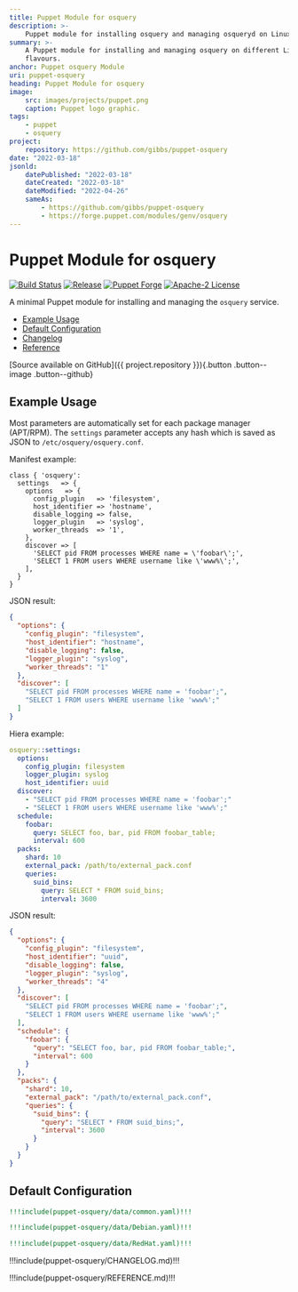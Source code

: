 ```yaml
---
title: Puppet Module for osquery
description: >-
    Puppet module for installing osquery and managing osqueryd on Linux
summary: >-
    A Puppet module for installing and managing osquery on different Linux
    flavours.
anchor: Puppet osquery Module
uri: puppet-osquery
heading: Puppet Module for osquery
image:
    src: images/projects/puppet.png
    caption: Puppet logo graphic.
tags:
    - puppet
    - osquery
project:
    repository: https://github.com/gibbs/puppet-osquery
date: "2022-03-18"
jsonld:
    datePublished: "2022-03-18"
    dateCreated: "2022-03-18"
    dateModified: "2022-04-26"
    sameAs:
        - https://github.com/gibbs/puppet-osquery
        - https://forge.puppet.com/modules/genv/osquery
---
```


# Puppet Module for osquery

[![Build Status](https://img.shields.io/github/workflow/status/gibbs/puppet-osquery/CI?style=flat-square)](https://github.com/gibbs/puppet-osquery/actions?query=workflow%3ACI)
[![Release](https://img.shields.io/github/workflow/status/gibbs/puppet-osquery/Release?label=release&style=flat-square)](https://github.com/gibbs/puppet-osquery/actions?query=workflow%3ARelease)
[![Puppet Forge](https://img.shields.io/puppetforge/v/genv/osquery.svg?maxAge=2592000&style=flat-square)](https://forge.puppet.com/genv/osquery)
[![Apache-2 License](https://img.shields.io/github/license/gibbs/puppet-osquery.svg?style=flat-square)](https://github.com/gibbs/puppet-osquery/blob/master/LICENSE)

A minimal Puppet module for installing and managing the `osquery` service.

- [Example Usage](#goto-example-usage)
- [Default Configuration](#goto-default-configuration)
- [Changelog](#goto-changelog)
- [Reference](#goto-reference)

[Source available on GitHub]({{ project.repository }}){.button .button--image .button--github}

## Example Usage

Most parameters are automatically set for each package manager (APT/RPM). The
`settings` parameter accepts any hash which is saved as JSON to 
`/etc/osquery/osquery.conf`.

Manifest example:

```puppet
class { 'osquery':
  settings   => {
    options   => {
      config_plugin   => 'filesystem',
      host_identifier => 'hostname',
      disable_logging => false,
      logger_plugin   => 'syslog',
      worker_threads  => '1',
    },
    discover => [
      'SELECT pid FROM processes WHERE name = \'foobar\';',
      'SELECT 1 FROM users WHERE username like \'www%\';',
    ],
  }
}
```

JSON result:

```json
{
  "options": {
    "config_plugin": "filesystem",
    "host_identifier": "hostname",
    "disable_logging": false,
    "logger_plugin": "syslog",
    "worker_threads": "1"
  },
  "discover": [
    "SELECT pid FROM processes WHERE name = 'foobar';",
    "SELECT 1 FROM users WHERE username like 'www%';"
  ]
}
```

Hiera example:

```yaml
osquery::settings:
  options:
    config_plugin: filesystem
    logger_plugin: syslog
    host_identifier: uuid
  discover:
    - "SELECT pid FROM processes WHERE name = 'foobar';"
    - "SELECT 1 FROM users WHERE username like 'www%';"
  schedule:
    foobar:
      query: SELECT foo, bar, pid FROM foobar_table;
      interval: 600
  packs:
    shard: 10
    external_pack: /path/to/external_pack.conf
    queries:
      suid_bins:
        query: SELECT * FROM suid_bins;
        interval: 3600
```

JSON result:

```json
{
  "options": {
    "config_plugin": "filesystem",
    "host_identifier": "uuid",
    "disable_logging": false,
    "logger_plugin": "syslog",
    "worker_threads": "4"
  },
  "discover": [
    "SELECT pid FROM processes WHERE name = 'foobar';",
    "SELECT 1 FROM users WHERE username like 'www%';"
  ],
  "schedule": {
    "foobar": {
      "query": "SELECT foo, bar, pid FROM foobar_table;",
      "interval": 600
    }
  },
  "packs": {
    "shard": 10,
    "external_pack": "/path/to/external_pack.conf",
    "queries": {
      "suid_bins": {
        "query": "SELECT * FROM suid_bins;",
        "interval": 3600
      }
    }
  }
}
```

## Default Configuration

```yaml [g1:Common]
!!!include(puppet-osquery/data/common.yaml)!!!
```

```yaml [g1:Debian Family]
!!!include(puppet-osquery/data/Debian.yaml)!!!
```

```yaml [g1:RedHat Family]
!!!include(puppet-osquery/data/RedHat.yaml)!!!
```

<div class="puppet--changelog">

!!!include(puppet-osquery/CHANGELOG.md)!!!

</div>
<div class="puppet--reference">

!!!include(puppet-osquery/REFERENCE.md)!!!

</div>


